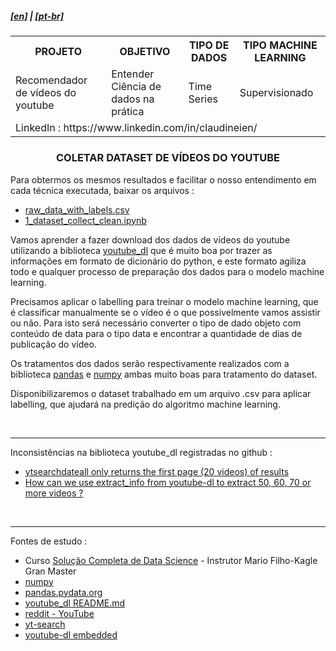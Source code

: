 <h5><a href="blank_">[en]</a> | <a href="blank_">[pt-br]</a>
</h5>
<h5>
<div>
  <table>
    <tr>
      <th>PROJETO</th>
      <th>OBJETIVO</th>
      <th>TIPO DE DADOS</th>
      <th>TIPO MACHINE LEARNING</th>
    </tr>
    <tr>
      <td>Recomendador de vídeos do youtube</td>
      <td>Entender Ciência de dados na prática</td>
      <td>Time Series</td>
      <td>Supervisionado</td>
    </tr>
    <tr>
        <td colspan="4">LinkedIn : https://www.linkedin.com/in/claudineien/</td>
    </tr>
  </table>
</div>
</h5>

<h3 align="center">COLETAR DATASET DE VÍDEOS DO YOUTUBE</h3>
Para obtermos os mesmos resultados e facilitar o nosso entendimento em cada técnica executada, baixar os arquivos :
<ul>
  <li><a href="/2-dataset">raw_data_with_labels.csv</a></li>
  <li><a href="/1-source-code/1_dataset_collect_clean.ipynb">1_dataset_collect_clean.ipynb</a></li>
</ul>
<p>Vamos aprender a fazer download dos dados de vídeos do youtube utilizando a biblioteca <a href="https://youtube-dl.org/">youtube_dl</a> que é muito boa por trazer as informações em formato de dicionário do python, e este formato agiliza todo e qualquer processo de preparação dos dados para o modelo machine learning.</p>
<p>Precisamos aplicar o labelling para treinar o modelo machine learning, que é classificar manualmente se o vídeo é o que possivelmente vamos assistir ou não. Para isto será necessário converter o tipo de dado objeto com conteúdo de data para o tipo data e encontrar a quantidade de dias de publicação do vídeo.</p>
<p>Os tratamentos dos dados serão respectivamente realizados com a biblioteca <a href="https://pandas.pydata.org/pandas-docs/stable/getting_started/install.html">pandas</a> e <a href="https://numpy.org/install/">numpy</a> ambas muito boas para tratamento do dataset.</p>
<p>Disponibilizaremos o dataset trabalhado em um arquivo .csv para aplicar labelling, que ajudará na predição do algoritmo machine learning.</p>
</p>
<br>
<hr>
<p>Inconsistências na biblioteca youtube_dl registradas no github :<br>
    <ul>
        <li><a href="https://github.com/ytdl-org/youtube-dl/issues/26219">ytsearchdateall only returns the first page (20 videos) of results</a></li>
        <li><a href="https://github.com/ytdl-org/youtube-dl/issues/26484">How can we use extract_info from youtube-dl to extract 50, 60, 70 or more videos ?</a></li>
    </ul>
</p>

<br>
<hr>
<p>Fontes de estudo :
    <ul>
        <li>Curso <a href="https://curso.mariofilho.com/">   
        Solução Completa de Data Science</a> - Instrutor Mario Filho-Kagle Gran Master</li>
        <li><a href="https://numpy.org/install/">numpy</a></li>
        <li><a href="https://pandas.pydata.org/community/ecosystem.html">pandas.pydata.org</a></li>
        <li><a href="https://github.com/ytdl-org/youtube-dl/blob/master/README.md#how-do-i-update-youtube-dl">youtube_dl README.md</a></li>
        <li><a href="https://www.reddit.com/r/youtubedl/comments/hqc577/getting_error_unable_to_extract_video_data/">reddit - YouTube</a></li>
        <li><a href="https://pypi.org/project/yt-search/">yt-search</a></li>
        <li><a href="https://www.bogotobogo.com/VideoStreaming/YouTube/youtube-dl-embedding.php">youtube-dl embedded</a></li>
      </ul>
</p>

<!--
<li><a href="https://python-pytube.readthedocs.io/en/latest/user/quickstart.html#downloading-a-video">pytube3</a></li>
<li><a href="https://www.geeksforgeeks.org/python-program-to-download-complete-youtube-playlist/?ref=rp">BeautifulSoup</a></li>
<li><a href="https://www.bogotobogo.com/VideoStreaming/YouTube/Dissecting-YouTube-URLs.php">BeautifulSoup to download complete Youtube playlist</a></li>
-->